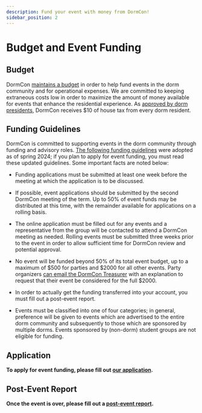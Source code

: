 ```yaml
---
description: Fund your event with money from DormCon!
sidebar_position: 2
---
```


# Budget and Event Funding

## Budget

DormCon
[maintains a budget](https://docs.google.com/spreadsheets/d/1UPuOOGkemUujGznduOHi4RSK1Wza2Hxgu3fIhYua50Q/edit?usp=sharing)
in order to help fund events in the dorm community and for operational expenses.
We are committed to keeping extraneous costs low in order to maximize the amount
of money available for events that enhance the residential experience. As
[approved by dorm presidents](https://web-cert.mit.edu/dormcon/cert_minutes/2024-02-29.pdf),
DormCon receives $10 of house tax from every dorm resident.

## Funding Guidelines

DormCon is committed to supporting events in the dorm community through funding
and advisory roles.
[The following funding guidelines](/pdf/DormconFundingS24.pdf) were adopted as
of spring 2024; if you plan to apply for event funding, you must read these
updated guidelines. Some important facts are noted below:

- Funding applications must be submitted at least one week before the meeting at
  which the application is to be discussed.

- If possible, event applications should be submitted by the second DormCon
  meeting of the term. Up to 50% of event funds may be distributed at this time,
  with the remainder available for applications on a rolling basis.

- The online application must be filled out for any events and a representative
  from the group will be contacted to attend a DormCon meeting as needed.
  Rolling events must be submitted three weeks prior to the event in order to
  allow sufficient time for DormCon review and potential approval.

- No event will be funded beyond 50% of its total event budget, up to a maximum
  of $500 for parties and $2000 for all other events. Party organizers
  [can email the DormCon Treasurer](mailto:dormcon-treasurer@mit.edu) with an
  explanation to request that their event be considered for the full $2000.

- In order to actually get the funding transferred into your account, you must
  fill out a post-event report.

- Events must be classified into one of four categories; in general, preference
  will be given to events which are advertised to the entire dorm community and
  subsequently to those which are sponsored by multiple dorms. Events sponsored
  by (non-dorm) student groups are not eligible for funding.

## Application

**To apply for event funding, please fill out
[our application](https://forms.gle/fRBN2P9PVy2jpeSKA).**

## Post-Event Report

**Once the event is over, please fill out a
[post-event report](https://forms.gle/qsRESsZkDqE6V1cy9).**
